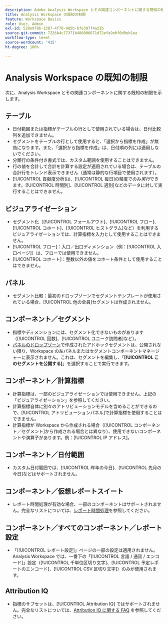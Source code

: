 ```yaml
---
description: Adobe Analysis Workspace とその関連コンポーネントに関する既知の制限のリスト
title: Analysis Workspace の既知の制限
feature: Workspace Basics
role: User, Admin
exl-id: 520e970b-1387-4f70-985b-bfe397f4a21b
source-git-commit: 7226b4c77371b486006671d72efa9e0f0d9eb1ea
workflow-type: tm+mt
source-wordcount: '415'
ht-degree: 100%

---
```


# Analysis Workspace の既知の制限

次に、Analysis Workspace とその関連コンポーネントに関する既知の制限を示します。

## テーブル

* 日付範囲または指標がテーブルの行として使用されている場合は、日付比較列を追加できません。
* セグメントをテーブルの行として使用すると、「選択から指標を作成」が無効になります。また、「選択から指標を作成」は、日付順の列には適用しないでください。
* 分類行の条件付き書式では、カスタム範囲を使用することはできません。
* 行の値を合計して合計を計算する設定が適用されている場合は、テーブルの合計行をトレンド表示できません（通常は静的な行項目で使用されます）。
* [!UICONTROL 貢献度分析]は、[!UICONTROL 毎日]の精度でのみ&#x200B;_実行_&#x200B;できます。[!UICONTROL 時間別]、[!UICONTROL 週別]などのデータに対して実行することはできません。

## ビジュアライゼーション

* セグメント化（[!UICONTROL フォールアウト]、[!UICONTROL フロー]、[!UICONTROL コホート]、[!UICONTROL ヒストグラム]など）を利用するビジュアライゼーションでは、計算指標を入力として使用することはできません。
* [!UICONTROL フロー]：入口／出口ディメンション（例：[!UICONTROL 入口ページ]）は、フローでは使用できません。
* [!UICONTROL コホート]：整数以外の値をコホート条件として使用することはできません。

## パネル

* セグメント比較：最初のドロップゾーンでセグメントテンプレートが使用されている場合、[!UICONTROL 他の全員]セグメントは作成されません。

## コンポーネント／セグメント

* 指標やディメンションには、セグメント化できないものがあります（[!UICONTROL 回数]、[!UICONTROL ユニーク訪問者]など）。
* [パネルのドロップゾーン](https://experienceleague.adobe.com/docs/analytics/analyze/analysis-workspace/panels/panels.html?lang=ja)で作成されたアドホックセグメントは、公開されない限り、Workspace の左パネルまたはセグメントコンポーネントマネージャーに表示されません。これは、セグメントを編集し、「**[!UICONTROL このセグメントを公開する]**」を選択することで実行できます。

## コンポーネント／計算指標

* 計算指標は、一部のビジュアライゼーションでは使用できません。上記の「ビジュアライゼーション」を参照してください。
* 計算指標自体に別々のアトリビューションモデルを含めることができるので、[!UICONTROL アトリビューションパネル]で計算指標を使用することはできません。
* 計算指標が Workspace から作成される場合（[!UICONTROL コンポーネント／セグメント]から作成される場合とは異なり）、使用できないコンポーネントや演算子があります。例：[!UICONTROL IP アドレス]。

## コンポーネント／日付範囲

* カスタム日付範囲では、[!UICONTROL 昨年の今日]、[!UICONTROL 先月の今日]などはサポートされません。

## コンポーネント／仮想レポートスイート

* レポート時間処理が有効な場合、一部のコンポーネントはサポートされません。完全なリストについては、[レポート時間処理](/help/components/vrs/vrs-report-time-processing.md)を参照してください。

## コンポーネント／すべてのコンポーネント／レポート設定

* 「[!UICONTROL レポート設定]」ページの一部の設定は適用されません。Analysis Workspace では、一番下の「[!UICONTROL 言語 / 通貨 / エンコード]」設定（[!UICONTROL 千単位区切り文字]、[!UICONTROL 予定レポートのエンコード]、[!UICONTROL CSV 区切り文字]）のみが使用されます。

## Attribution IQ

* 指標のサブセットは、[!UICONTROL Attribution IQ] ではサポートされません。完全なリストについては、[Attribution IQ に関する FAQ](../attribution/faq.md) を参照してください。
